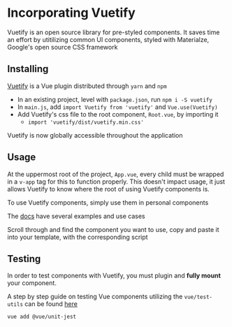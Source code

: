 # Incorporating Vuetify

Vuetify is an open source library for pre-styled components. It saves time an effort by utitilizing common UI components, styled with Materialze, Google's open source CSS framework

## Installing

[Vuetify](https://vuetifyjs.com/en/getting-started/quick-start) is a Vue plugin distributed through `yarn` and `npm`

- In an existing project, level with `package.json`, run `npm i -S vuetify`
- In `main.js`, add `import Vuetify from 'vuetify'` and `Vue.use(Vuetify)`
- Add Vuetify's css file to the root component, `Root.vue`, by importing it
  - `import 'vuetify/dist/vuetify.min.css'`

Vuetify is now globally accessible throughout the application

## Usage

At the uppermost root of the project, `App.vue`, every child must be wrapped in a `v-app` tag for this to function properly. This doesn't impact usage, it just allows Vuetify to know where the root of using Vuetify components is.

To use Vuetify components, simply use them in personal components

The [docs](https://vuetifyjs.com/en/components/api-explorer) have several examples and use cases

Scroll through and find the component you want to use, copy and paste it into your template, with the corresponding script

## Testing

In order to test components with Vuetify, you must plugin and **fully mount** your component.

A step by step guide on testing Vue components utilizing the `vue/test-utils` can be found [here](https://google.com)

`vue add @vue/unit-jest`
